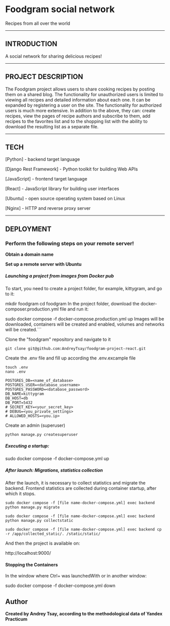 # Foodgram social network 
Recipes from all over the world

___

## INTRODUCTION
A social network for sharing delicious recipes!

___

## PROJECT DESCRIPTION

The Foodgram project allows users to share cooking recipes by posting them on a shared blog. The functionality for unauthorized users is limited to viewing all recipes and detailed information about each one. It can be expanded by registering a user on the site. The functionality for authorized users is much more extensive. In addition to the above, they can: create recipes, view the pages of recipe authors and subscribe to them, add recipes to the favorites list and to the shopping list with the ability to download the resulting list as a separate file.
___

## TECH

[Python] - backend target language

[Django Rest Framework] - Python toolkit for building Web APIs

[JavaScript] - frontend target language

[React] - JavaScript library for building user interfaces

[Ubuntu] - open source operating system based on Linux

[Nginx] - HTTP and reverse proxy server

___

## DEPLOYMENT

### Perform the following steps on your remote server!
**Obtain a domain name**

**Set up a remote server with Ubuntu**

##### Launching a project from images from Docker pub #####
To start, you need to create a project folder, for example, kittygram, and go to it:

mkdir foodgram
cd foodgram
In the project folder, download the docker-composer.production.yml file and run it:

sudo docker compose -f docker-compose.production.yml up
Images will be downloaded, containers will be created and enabled, volumes and networks will be created.```

Clone the "foodgram" repository and navigate to it

```
git clone git@github.com:AndreyTsay/foodgram-project-react.git
```

Create the .env file and fill up according the .env.excample file

```
touch .env
nano .env

POSTGRES_DB=<name_of_database>
POSTGRES_USER=<database_username>
POSTGRES_PASSWORD=<database_password>
DB_NAME=kittygram
DB_HOST=db
DB_PORT=5432
# SECRET_KEY=<your_secret_key>
# DEBUG=<you_private_settings>
# ALLOWED_HOSTS=<you.ip>
```
Create an admin (superuser)

```
python manage.py createsuperuser
```
#####  Executing a startup:

sudo docker compose -f docker-compose.yml up

##### After launch: Migrations, statistics collection

After the launch, it is necessary to collect statistics and migrate the backend. Frontend statistics are collected during container startup, after which it stops.
```
sudo docker compose -f [file name-docker-compose.yml] exec backend python manage.py migrate

sudo docker compose -f [file name-docker-compose.yml] exec backend python manage.py collectstatic

sudo docker compose -f [file name-docker-compose.yml] exec backend cp -r /app/collected_static/. /static/static/
```
And then the project is available on:

http://localhost:9000/
#### Stopping the Containers
In the window where Ctrl+ was launchedWith or in another window:

sudo docker compose -f docker-compose.yml down

## Author

**Created by Andrey Tsay, according to the methodological data of Yandex Practicum**
